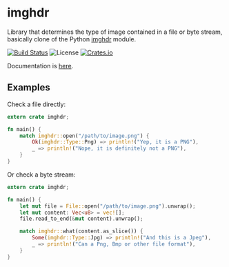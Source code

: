 # imghdr

Library that determines the type of image contained in a file or byte stream, basically clone of the Python [imghdr](docs.python.org/library/imghdr.html) module.

[![Build Status](https://travis-ci.org/svartalf/rust-imghdr.svg?branch=master)](https://travis-ci.org/svartalf/rust-imghdr)
![License](http://img.shields.io/:license-mit-blue.svg)
[![Crates.io](https://img.shields.io/badge/crates.io-imghdr-green.svg)](https://crates.io/crates/imghdr)



Documentation is [here](https://svartalf.github.io/rust-imghdr/imghdr/index.html).

## Examples

Check a file directly:

```rust
extern crate imghdr;

fn main() {
    match imghdr::open("/path/to/image.png") {
        Ok(imghdr::Type::Png) => println!("Yep, it is a PNG"),
        _ => println!("Nope, it is definitely not a PNG"),
    }
}
```

Or check a byte stream:

```rust
extern crate imghdr;

fn main() {
    let mut file = File::open("/path/to/image.png").unwrap();
    let mut content: Vec<u8> = vec![];
    file.read_to_end(&mut content).unwrap();

    match imghdr::what(content.as_slice()) {
        Some(imghdr::Type::Jpg) => println!("And this is a Jpeg"),
        _ => println!("Can a Png, Bmp or other file format"),
    }
}
```